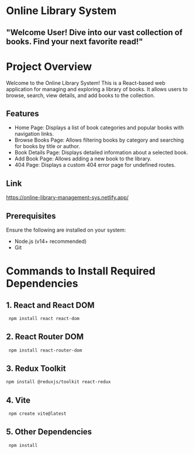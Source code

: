 # Online Library System
## "Welcome User! Dive into our vast collection of books. Find your next favorite read!"

# Project Overview
Welcome to the Online Library System! This is a React-based web application for managing and exploring a library of books. It allows users to browse, search, view details, and add books to the collection.

## Features
- Home Page: Displays a list of book categories and popular books with navigation links.
- Browse Books Page: Allows filtering books by category and searching for books by title or author.
- Book Details Page: Displays detailed information about a selected book.
- Add Book Page: Allows adding a new book to the library.
- 404 Page: Displays a custom 404 error page for undefined routes.

## Link 
https://online-library-management-sys.netlify.app/

## Prerequisites
Ensure the following are installed on your system:
- Node.js (v14+ recommended)
- Git

# Commands to Install Required Dependencies  
## 1. React and React DOM
```bash
 npm install react react-dom
```

## 2. React Router DOM
```bash
 npm install react-router-dom
```
## 3. Redux Toolkit
```bash
npm install @reduxjs/toolkit react-redux
```

## 4. Vite
```bash
 npm create vite@latest
```

## 5. Other Dependencies
```bash
 npm install
```


